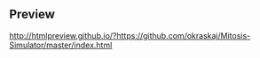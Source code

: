## Preview
<http://htmlpreview.github.io/?https://github.com/okraskaj/Mitosis-Simulator/master/index.html>
